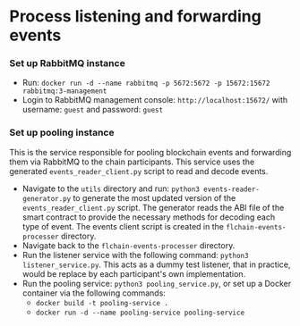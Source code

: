 # Process listening and forwarding events

### Set up RabbitMQ instance
* Run: `docker run -d --name rabbitmq -p 5672:5672 -p 15672:15672 rabbitmq:3-management`
* Login to RabbitMQ management console: `http://localhost:15672/` with username: `guest` and password: `guest`

### Set up pooling instance
This is the service responsible for pooling blockchain events and forwarding them via RabbitMQ to the chain participants. This service uses the generated `events_reader_client.py` script to read and decode events.
* Navigate to the `utils` directory and run: `python3 events-reader-generator.py` to generate the most updated version of the `events_reader_client.py` script. The generator reads the ABI file of the smart contract to provide the necessary methods for decoding each type of event. The events client script is created in the `flchain-events-processer` directory.
* Navigate back to the `flchain-events-processer` directory.
* Run the listener service with the following command: `python3 listener_service.py`. This acts as a dummy test listener, that in practice, would be replace by each participant's own implementation.
* Run the pooling service: `python3 pooling_service.py`, or set up a Docker container via the following commands:
  - `docker build -t pooling-service .`
  - `docker run -d --name pooling-service pooling-service`